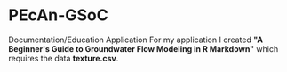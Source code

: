 # PEcAn-GSoC
Documentation/Education Application
For my application I created **"A Beginner's Guide to Groundwater Flow Modeling in R Markdown"** which requires the data **texture.csv**.
